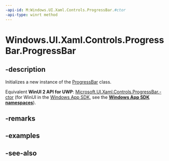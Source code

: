 ```yaml
---
-api-id: M:Windows.UI.Xaml.Controls.ProgressBar.#ctor
-api-type: winrt method
---
```


<!-- Method syntax
public ProgressBar()
-->

# Windows.UI.Xaml.Controls.ProgressBar.ProgressBar

## -description
Initializes a new instance of the [ProgressBar](progressbar.md) class.

Equivalent **WinUI 2 API for UWP**: [Microsoft.UI.Xaml.Controls.ProgressBar.-ctor](/windows/winui/api/microsoft.ui.xaml.controls.progressbar.-ctor) (for WinUI in the [Windows App SDK](/windows/apps/windows-app-sdk/), see the **[Windows App SDK namespaces](/windows/windows-app-sdk/api/winrt/)**).

## -remarks

## -examples

## -see-also
